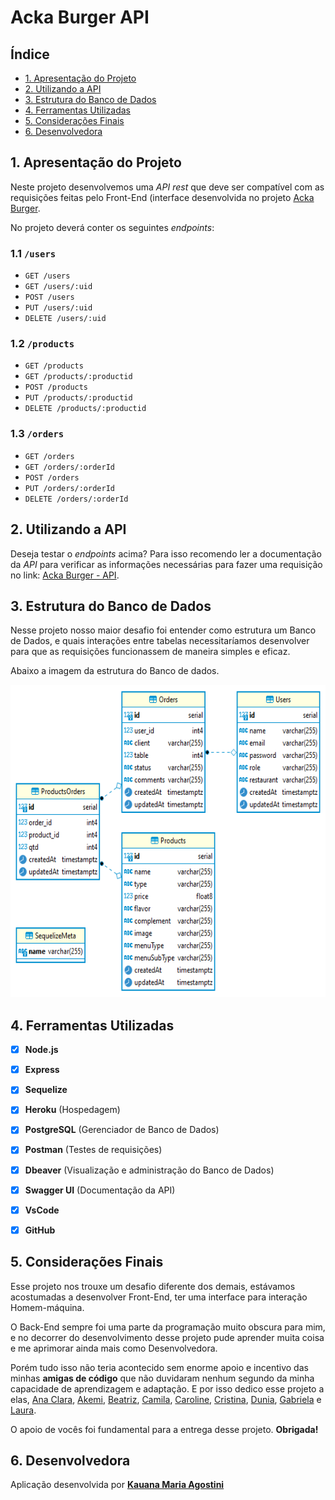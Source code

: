 # Acka Burger API

## Índice

* [1. Apresentação do Projeto](#1-apresentação-do-projeto)
* [2. Utilizando a API](#2-utilizando-a-API)
* [3. Estrutura do Banco de Dados](#3-estrutura-do-banco-de-dados)
* [4. Ferramentas Utilizadas](#4-ferramentas-utilizadas)
* [5. Considerações Finais](#5-considerações-finais)
* [6. Desenvolvedora](#6-desenvolvedora)


## 1. Apresentação do Projeto

Neste projeto desenvolvemos uma _API rest_ que deve ser compatível com as requisições feitas pelo Front-End (interface desenvolvida no projeto [Acka Burger](https://acka-burger.vercel.app/).

No projeto deverá conter os seguintes _endpoints_:

### 1.1 `/users`
* `GET /users`
* `GET /users/:uid`
* `POST /users`
* `PUT /users/:uid`
* `DELETE /users/:uid`

### 1.2 `/products`

* `GET /products`
* `GET /products/:productid`
* `POST /products`
* `PUT /products/:productid`
* `DELETE /products/:productid`

### 1.3 `/orders`

* `GET /orders`
* `GET /orders/:orderId`
* `POST /orders`
* `PUT /orders/:orderId`
* `DELETE /orders/:orderId`


## 2. Utilizando a API

Deseja testar o _endpoints_ acima?
Para isso recomendo ler a documentação da _API_ para verificar as informações necessárias para fazer uma requisição no link: [Acka Burger - API](https://bq-acka-burger.herokuapp.com/).


## 3. Estrutura do Banco de Dados

Nesse projeto nosso maior desafio foi entender como estrutura um Banco de Dados, e quais interações entre tabelas necessitaríamos desenvolver para que as requisições funcionassem de maneira simples e eficaz.

Abaixo a imagem da estrutura do Banco de dados.
<br/>
<p align="center">
  <img src="./img/Readme/Diagrama.png" height="500px"/>
</p>

## 4. Ferramentas Utilizadas

- [x] **Node.js**
- [x] **Express**
- [x] **Sequelize**
- [x] **Heroku** (Hospedagem)
- [x] **PostgreSQL** (Gerenciador de Banco de Dados)
- [x] **Postman** (Testes de requisições)
- [x] **Dbeaver** (Visualização e administração do Banco de Dados)
- [x] **Swagger UI** (Documentação da API)
- [x] **VsCode**
- [x] **GitHub**


## 5. Considerações Finais

Esse projeto nos trouxe um desafio diferente dos demais, estávamos acostumadas a desenvolver Front-End, ter uma interface para interação Homem-máquina.

O Back-End sempre foi uma parte da programação muito obscura para mim, e no decorrer do desenvolvimento desse projeto pude aprender muita coisa e me aprimorar ainda mais como Desenvolvedora. 

Porém tudo isso não teria acontecido sem enorme apoio e incentivo das minhas **amigas de código** que não duvidaram nenhum segundo da minha capacidade de aprendizagem e adaptação.
E por isso dedico esse projeto a elas, [Ana Clara](https://github.com/anaclara-gf), [Akemi](https://github.com/akemimeka), [Beatriz](https://github.com/beatrizpenalva), [Camila](https://github.com/cbalieiro), [Caroline](https://github.com/CarolineSCosta), [Cristina](https://github.com/crismantovani), [Dunia](https://github.com/dunia07), [Gabriela](https://github.com/gabrielasilva1991) e [Laura](https://github.com/LauraDeperon).

O apoio de vocês foi fundamental para a entrega desse projeto. **Obrigada!**

## 6. Desenvolvedora

Aplicação desenvolvida por **[Kauana Maria Agostini](www.linkedin.com/in/kauanaagostini)**
